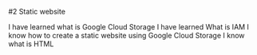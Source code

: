 #2 Static website

I have learned what is Google Cloud Storage
I have learned What is IAM
I know how to create a static website using Google Cloud Storage
I know what is HTML